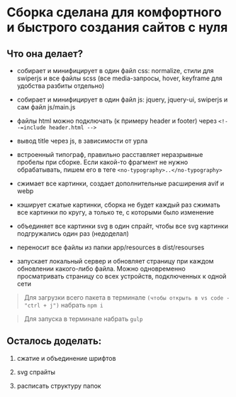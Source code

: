# Сборка сделана для комфортного и быстрого создания сайтов с нуля

## Что она делает?

- собирает и минифицирует в один файл css: normalize, стили для swiperjs и все файлы scss (все media-запросы, hover, keyframe для удобства разбиты отдельно)

- собирает и минифицирует в один файл js: jquery, jquery-ui, swiperjs и сам файл js/main.js

- файлы html можно подключать (к примеру header и footer) через `<!--=include header.html -->`

- вывод title через js, в зависимости от урла

- встроенный типограф, правильно расставляет неразрывные пробелы при сборке. Если какой-то фрагмент не нужно обрабатывать, пишем его в теге `<no-typography>..</no-typography>`

- сжимает все картинки, создает дополнительные расширения avif и webp

- кэширует сжатые картинки, сборка не будет каждый раз сжимать все картинки по кругу, а только те, с которыми было изменение

- объединяет все картинки svg в один спрайт, чтобы все svg картинки подгружались один раз (недоделал)

- переносит все файлы из папки app/resources в dist/resourses

- запускает локальный сервер и обновляет страницу при каждом обновлении какого-либо файла. Можно одновременно просматривать страницу со всех устройств, подключенных к одной сети

> Для загрузки всего пакета в терминале `(чтобы открыть в vs code - "ctrl + j")` набрать `npm i`

> Для запуска в терминале набрать `gulp`

## Осталось доделать:

1. сжатие и объединение шрифтов

2. svg спрайты

3. расписать структуру папок